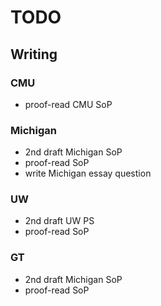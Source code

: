 
# TODO

## Writing

### CMU

- proof-read CMU SoP

### Michigan

- 2nd draft Michigan SoP
- proof-read SoP
- write Michigan essay question

### UW

- 2nd draft UW PS
- proof-read SoP

### GT

- 2nd draft Michigan SoP
- proof-read SoP

